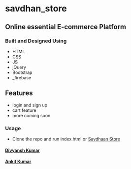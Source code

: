# savdhan_store
## Online essential E-commerce Platform
### Built and Designed Using
- HTML
- CSS
- JS
- jQuery
- Bootstrap
- _firebase

## Features
- login and sign up
- cart feature
- more coming soon

### Usage
- Clone the repo and run index.html or [Savdhaan Store](http://www.divyansh.live/savdhan_web_app/)

#### [Divyansh Kumar](https://jordandivyansh.github.io)
#### [Ankit Kumar](https://github.com/theanandankit)

